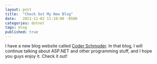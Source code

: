 ```yaml
---
layout: post
title:  "Check Out My New Blog"
date:   2021-11-02 11:10:00 -0500
categories: dotnet 
tags: blog
published: true
---
```


I have a new blog website called [Coder Schmoder][coder-shmoder]. In that blog, I will continue talking about ASP.NET and other programming stuff, and I hope you guys enjoy it. Check it out! <!--more-->  


[coder-shmoder]: https://www.coderschmoder.com